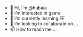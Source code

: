 - 👋 Hi, I’m @hubaia
- 👀 I’m interested in game
- 🌱 I’m currently learning FF
- 💞️ I’m looking to collaborate on ...
- 📫 How to reach me ...

<!---
hubaia/hubaia is a ✨ special ✨ repository because its `README.md` (this file) appears on your GitHub profile.
You can click the Preview link to take a look at your changes.
--->
